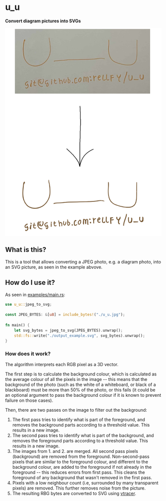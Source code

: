 # u_u

**Convert diagram pictures into SVGs**

![image info](./banner.png)

## What is this?
This is a tool that allows converting a JPEG photo, e.g. a diagram photo,
into an SVG picture, as seen in the example abvove.

## How do I use it?
As seen in [examples/main.rs](./examples/main.rs):
```rs
use u_u::jpeg_to_svg;

const JPEG_BYTES: &[u8] = include_bytes!("./u_u.jpg");

fn main() {
    let svg_bytes = jpeg_to_svg(JPEG_BYTES).unwrap();
    std::fs::write("./output_example.svg", svg_bytes).unwrap();
}
```

### How does it work?
The algorithm interprets each RGB pixel as a 3D vector.

The first step is to calculate the background colour, which is calculated as
the average colour of all the pixels in the image -- this means that the
background of the photo (such as the white of a whiteboard, or black of a
blackboard) must be more than 50% of the photo, or this fails (it could be
an optional argument to pass the background colour if it is known to
prevent failure on those cases).

Then, there are two passes on the image to filter out the background:

1. The first pass tries to identify what is part of the foreground, and removes
the background parts according to a threshold value.
This results in a new image.
2. The second pass tries to identify what is part of the background, and removes
the foreground parts according to a threshold value.
This results in a new image.
3. The images from 1. and 2. are merged.
All second pass pixels (background) are removed from the foreground.
Non-second-pass pixels that are similar to the foreground colour, and
different to the background colour, are added to the foreground if not already
in the foreground -- this reduces errors from first pass.
This cleans the foreground of any background that wasn't removed in the first pass.
4. Pixels with a low neighbour count (i.e, surrounded by many transparent
pixels) are removed. This further removes noise from the picture.
5. The resulting RBG bytes are converted to SVG using [vtracer][0].

[0]: https://github.com/visioncortex/vtracer

